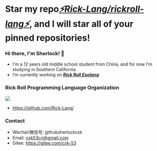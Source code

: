 # Star my repo[*⚡Rick-Lang/rickroll-lang⚡*](https://github.com/Rick-Lang/rickroll-lang), and I will star all of your pinned repositories!

### Hi there, I'm Sherlock! 👋
- I'm a 12 years old middle school student from China, and for now I'm studying in Southern California.
- I’m currently working on _**[Rick Roll Esolang](https://github.com/Rick-Lang/rickroll-lang)**_

### Rick Roll Programming Language Organization
![](https://repository-images.githubusercontent.com/367934588/4a27ae00-b73b-11eb-801b-36dd1756dc93)
- https://github.com/Rick-Lang/
### Contact
- Wechat/微信号: githubsherlockcxk
- Email: cxk53cn@gmail.com
- Gitee: https://gitee.com/cxk-53
